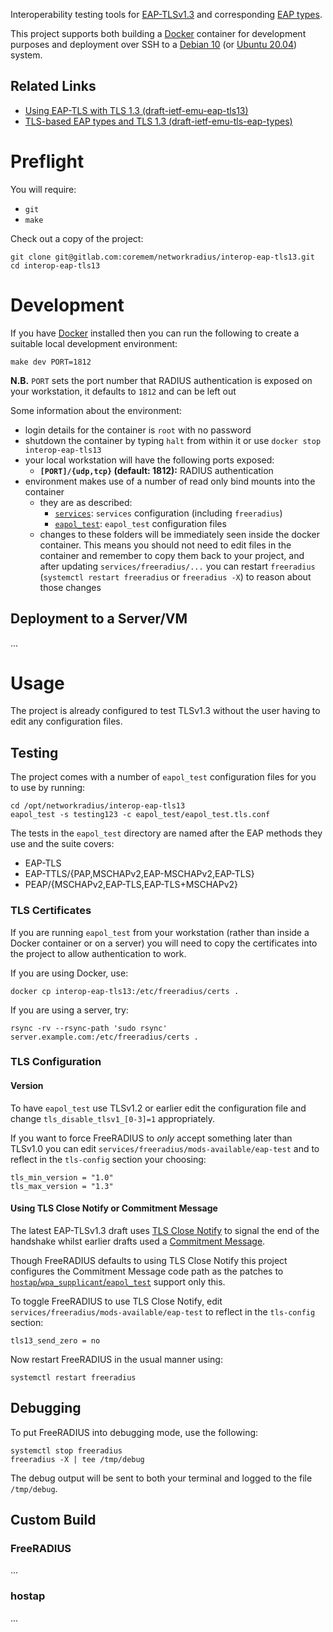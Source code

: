 Interoperability testing tools for [EAP-TLSv1.3](https://datatracker.ietf.org/doc/draft-ietf-emu-eap-tls13/) and corresponding [EAP types](https://datatracker.ietf.org/doc/draft-ietf-emu-tls-eap-types/).

This project supports both building a [Docker](https://docker.com/) container for development purposes and deployment over SSH to a [Debian 10](https://debian.org/) (or [Ubuntu 20.04](https://ubuntu.com/)) system.

## Related Links

 * [Using EAP-TLS with TLS 1.3 (draft-ietf-emu-eap-tls13)](https://datatracker.ietf.org/doc/draft-ietf-emu-eap-tls13/)
 * [TLS-based EAP types and TLS 1.3 (draft-ietf-emu-tls-eap-types)](https://datatracker.ietf.org/doc/draft-ietf-emu-tls-eap-types/)

# Preflight

You will require:

  * `git`
  * `make`

Check out a copy of the project:

    git clone git@gitlab.com:coremem/networkradius/interop-eap-tls13.git
    cd interop-eap-tls13

# Development

If you have [Docker](https://docker.com/) installed then you can run the following to create a suitable local development environment:

    make dev PORT=1812

**N.B.** `PORT` sets the port number that RADIUS authentication is exposed on your workstation, it defaults to `1812` and can be left out

Some information about the environment:

 * login details for the container is `root` with no password
 * shutdown the container by typing `halt` from within it or use `docker stop interop-eap-tls13`
 * your local workstation will have the following ports exposed:
     * **`[PORT]/{udp,tcp}` (default: 1812):** RADIUS authentication
 * environment makes use of a number of read only bind mounts into the container
     * they are as described:
         * [`services`](services): `services` configuration (including `freeradius`)
         * [`eapol_test`](eapol_test): `eapol_test` configuration files
     * changes to these folders will be immediately seen inside the docker container. This means you should not need to edit files in the container and remember to copy them back to your project, and after updating `services/freeradius/...` you can restart `freeradius` (`systemctl restart freeradius` or `freeradius -X`) to reason about those changes

## Deployment to a Server/VM

...

# Usage

The project is already configured to test TLSv1.3 without the user having to edit any configuration files.

## Testing

The project comes with a number of `eapol_test` configuration files for you to use by running:

    cd /opt/networkradius/interop-eap-tls13
    eapol_test -s testing123 -c eapol_test/eapol_test.tls.conf

The tests in the `eapol_test` directory are named after the EAP methods they use and the suite covers:

 * EAP-TLS
 * EAP-TTLS/{PAP,MSCHAPv2,EAP-MSCHAPv2,EAP-TLS}
 * PEAP/{MSCHAPv2,EAP-TLS,EAP-TLS+MSCHAPv2}

### TLS Certificates

If you are running `eapol_test` from your workstation (rather than inside a Docker container or on a server) you will need to copy the certificates into the project to allow authentication to work.

If you are using Docker, use:

    docker cp interop-eap-tls13:/etc/freeradius/certs .

If you are using a server, try:

    rsync -rv --rsync-path 'sudo rsync' server.example.com:/etc/freeradius/certs .

### TLS Configuration

#### Version

To have `eapol_test` use TLSv1.2 or earlier edit the configuration file and change `tls_disable_tlsv1_[0-3]=1` appropriately.

If you want to force FreeRADIUS to *only* accept something later than TLSv1.0 you can edit `services/freeradius/mods-available/eap-test` and to reflect in the `tls-config` section your choosing:

    tls_min_version = "1.0"
    tls_max_version = "1.3"

#### Using TLS Close Notify or Commitment Message

The latest EAP-TLSv1.3 draft uses [TLS Close Notify](https://tools.ietf.org/html/draft-ietf-emu-eap-tls13-14#section-2.1.4) to signal the end of the handshake whilst earlier drafts used a [Commitment Message](https://tools.ietf.org/html/draft-ietf-emu-eap-tls13-13#section-2.1.4).

Though FreeRADIUS defaults to using TLS Close Notify this project configures the Commitment Message code path as the patches to [`hostap`/`wpa_supplicant`/`eapol_test`](https://w1.fi/) support only this.

To toggle FreeRADIUS to use TLS Close Notify, edit `services/freeradius/mods-available/eap-test` to reflect in the `tls-config` section:

    tls13_send_zero = no

Now restart FreeRADIUS in the usual manner using:

    systemctl restart freeradius

## Debugging

To put FreeRADIUS into debugging mode, use the following:

    systemctl stop freeradius
    freeradius -X | tee /tmp/debug

The debug output will be sent to both your terminal and logged to the file `/tmp/debug`.

## Custom Build

### FreeRADIUS

...

### hostap

...
